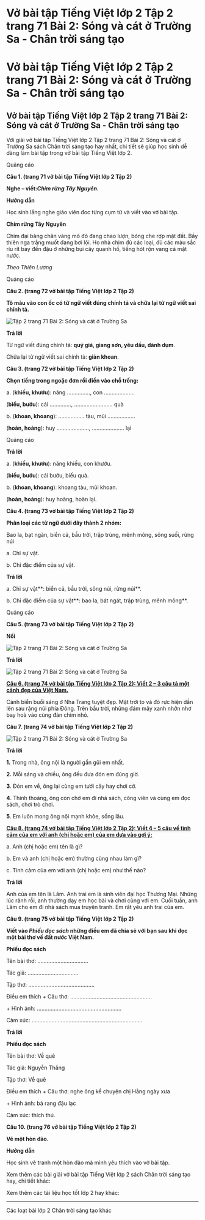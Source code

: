 # Vở bài tập Tiếng Việt lớp 2 Tập 2 trang 71 Bài 2: Sóng và cát ở Trường Sa - Chân trời sáng tạo

# Vở bài tập Tiếng Việt lớp 2 Tập 2 trang 71 Bài 2: Sóng và cát ở Trường Sa - Chân trời sáng tạo

## Vở bài tập Tiếng Việt lớp 2 Tập 2 trang 71 Bài 2: Sóng và cát ở Trường Sa - Chân trời sáng tạo

Với giải vở bài tập Tiếng Việt lớp 2 Tập 2 trang 71 Bài 2: Sóng và cát ở Trường Sa sách Chân trời sáng tạo hay nhất, chi tiết sẽ giúp học sinh dễ dàng làm bài tập trong vở bài tập Tiếng Việt lớp 2.

Quảng cáo

**Câu 1. (trang 71 vở bài tập Tiếng Việt lớp 2 Tập 2)**

**Nghe – viết:_Chim rừng Tây Nguyên._**

**Hướng dẫn**

Học sinh lắng nghe giáo viên đoc từng cụm từ và viết vào vở bài tập.

**Chim rừng Tây Nguyên**

Chim đại bàng chân vàng mỏ đỏ đang chao lượn, bóng che rợp mặt đất. Bầy thiên nga trắng muốt đang bơi lội. Họ nhà chim đủ các loại, đủ các màu sắc ríu rít bay đến đậu ở những bụi cây quanh hồ, tiếng hót rộn vang cả mặt nước.

_Theo Thiên Lương_

Quảng cáo

**Câu 2. (trang 72 vở bài tập Tiếng Việt lớp 2 Tập 2)**

**Tô màu vào con ốc có từ ngữ viết đúng chính tả và chữa lại từ ngữ viết sai chính tả.**

![Tập 2 trang 71 Bài 2: Sóng và cát ở Trường Sa](https://vietjack.com/vbt-tieng-viet-2-ct/images/bai-2-song-va-cat-o-truong-sa.png)

**Trả lời**

Từ ngữ viết đúng chính tả: **quý giá, giang sơn, yêu dấu, dành dụm**.

Chữa lại từ ngữ viết sai chính tả: **giàn khoan**.

**Câu 3. (trang 72 vở bài tập Tiếng Việt lớp 2 Tập 2)**

**Chọn tiếng trong ngoặc đơn rồi điền vào chỗ trống:**

a. (**khiếu, khướu**): năng ..............., con ....................

(**biếu, bướu**): cái .............., ......................... quà

b. (**khoan, khoang**): ................. tàu, mũi ..................

(**hoàn, hoàng**): huy ....................., ..................... lại

Quảng cáo

**Trả lời**

a. (**khiếu, khướu**): năng khiếu, con khướu.

(**biếu, bướu**): cái bướu, biếu quà.

b. (**khoan, khoang**): khoang tàu, mũi khoan.

(**hoàn, hoàng**): huy hoàng, hoàn lại.

**Câu 4. (trang 73 vở bài tập Tiếng Việt lớp 2 Tập 2)**

**Phân loại các từ ngữ dưới đây thành 2 nhóm:**

Bao la, bạt ngàn, biển cả, bầu trời, trập trùng, mênh mông, sông suối, rừng núi 

a. Chỉ sự vật.

b. Chỉ đặc điểm của sự vật.

**Trả lời**

a. Chỉ sự vật**: biển cả, bầu trời, sông núi, rừng núi**.

b. Chỉ đặc điểm của sự vật**: bao la, bát ngát, trập trùng, mênh mông**.

Quảng cáo

**Câu 5. (trang 73 vở bài tập Tiếng Việt lớp 2 Tập 2)**

**Nối**

![Tập 2 trang 71 Bài 2: Sóng và cát ở Trường Sa](https://vietjack.com/vbt-tieng-viet-2-ct/images/bai-2-1-song-va-cat-o-truong-sa.png)

**Trả lời**

![Tập 2 trang 71 Bài 2: Sóng và cát ở Trường Sa](https://vietjack.com/vbt-tieng-viet-2-ct/images/bai-2-2-song-va-cat-o-truong-sa.png)

[**Câu 6. (trang 74 vở bài tập Tiếng Việt lớp 2 Tập 2): Viết 2 – 3 câu tả một cảnh đẹp của Việt Nam.**](https://vietjack.com/vbt-tieng-viet-2-ct/viet-2-3-cau-ta-mot-canh-dep-cua-viet-nam-vm.jsp)

Cảnh biển buổi sáng ở Nha Trang tuyệt đẹp. Mặt trời to và đỏ rực hiện dần lên sau rặng núi phía Đông. Trên bầu trời, những đám mây xanh nhởn nhơ bay hoà vào cùng đàn chim nhỏ.

**Câu 7. (trang 74 vở bài tập Tiếng Việt lớp 2 Tập 2)**

![Tập 2 trang 71 Bài 2: Sóng và cát ở Trường Sa](https://vietjack.com/vbt-tieng-viet-2-ct/images/bai-2-3-song-va-cat-o-truong-sa.png)

**Trả lời**

**1.** Trong nhà, ông nội là người gần gũi em nhất.

**2.** Mỗi sáng và chiều, ông đều đưa đón em đúng giờ.

**3**. Đón em về, ông lại cùng em tưới cây hay chơi cờ.

**4**. Thỉnh thoảng, ông còn chở em đi nhà sách, công viên và cùng em đọc sách, chơi trò chơi.

**5**. Em luôn mong ông nội mạnh khỏe, sống lâu.

[**Câu 8. (trang 74 vở bài tập Tiếng Việt lớp 2 Tập 2): Viết 4 – 5 câu về tình cảm của em với anh (chị hoặc em) của em dựa vào gợi ý:**](https://vietjack.com/vbt-tieng-viet-2-ct/viet-4-5-cau-ve-tinh-cam-cua-em-voi-anh-chi-hoac-em-cua-em-vm.jsp)

a. Anh (chị hoặc em) tên là gì?

b. Em và anh (chị hoặc em) thường cùng nhau làm gì?

c. Tình cảm của em với anh (chị hoặc em) như thế nào?

**Trả lời**

Anh của em tên là Lâm. Anh trai em là sinh viên đại học Thương Mại. Những lúc rảnh rỗi, anh thường dạy em học bài và chơi cùng với em. Cuối tuần, anh Lâm cho em đi nhà sách mua truyện tranh. Em rất yêu anh trai của em.

**Câu 9. (trang 75 vở bài tập Tiếng Việt lớp 2 Tập 2)**

**Viết vào _Phiếu đọc sách_ những điều em đã chia sẻ với bạn sau khi đọc một bài thơ về đất nước Việt Nam.**

**Phiếu đọc sách**

Tên bài thơ: .................................

Tác giả: .................................

Tập thơ: ...........................................

Điều em thích + Câu thơ: .....................................................

\+ Hình ảnh: .......................................................

Cảm xúc: ........................................................................

**Trả lời**

**Phiếu đọc sách**

Tên bài thơ: Về quê

Tác giả: Nguyễn Thắng

Tập thơ: Về quê

Điều em thích + Câu thơ: nghe ông kể chuyện chị Hằng ngày xưa

\+ Hình ảnh: bà rang đậu lạc

Cảm xúc: thích thú.

**Câu 10. (trang 76 vở bài tập Tiếng Việt lớp 2 Tập 2)**

**Vẽ một hòn đảo.**

**Hướng dẫn**

Học sinh vẽ tranh một hòn đảo mà mình yêu thích vào vở bài tập.

Xem thêm các bài giải vở bài tập Tiếng Việt lớp 2 sách Chân trời sáng tạo hay, chi tiết khác:

Xem thêm các tài liệu học tốt lớp 2 hay khác:

* * *

Các loạt bài lớp 2 Chân trời sáng tạo khác
